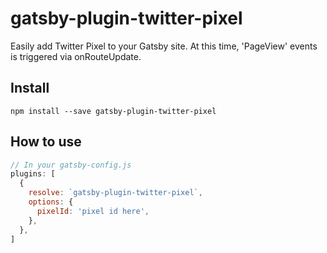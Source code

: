 # gatsby-plugin-twitter-pixel

Easily add Twitter Pixel to your Gatsby site. At this time, 'PageView' events is triggered via onRouteUpdate.

## Install
`npm install --save gatsby-plugin-twitter-pixel`

## How to use

```javascript
// In your gatsby-config.js
plugins: [
  {
    resolve: `gatsby-plugin-twitter-pixel`,
    options: {
      pixelId: 'pixel id here',
    },
  },
]
```
